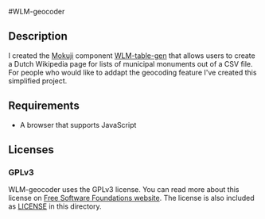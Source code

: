 #WLM-geocoder

## Description

I created the  [Mokuji](https://github.com/Tuxion/mokuji) component [WLM-table-gen](https://github.com/VDK/WLM-table-gen-2) that allows users to create a Dutch Wikipedia page for lists of municipal monuments out of a CSV file. 
For people who would like to addapt the geocoding feature I've created this simplified project.


## Requirements

* A browser that supports JavaScript

## Licenses

### GPLv3

WLM-geocoder uses the GPLv3 license. You can read more about this license on [Free Software
Foundations website](http://www.gnu.org/licenses/gpl-3.0.html). The license is also
included as [LICENSE](https://raw.github.com/Tuxion/mokuji/master/LICENSE) in this
directory.

